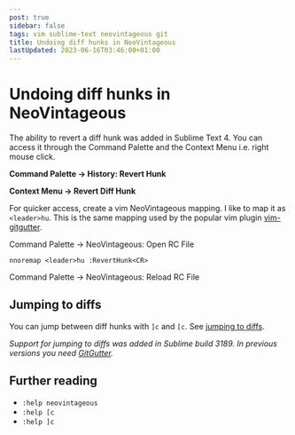 ```yaml
---
post: true
sidebar: false
tags: vim sublime-text neovintageous git
title: Undoing diff hunks in NeoVintageous
lastUpdated: 2023-06-16T03:46:00+01:00
---
```


# Undoing diff hunks in NeoVintageous

The ability to revert a diff hunk was added in Sublime Text 4.  You can access it through the Command Palette and the Context Menu i.e. right mouse click.

**Command Palette → History: Revert Hunk**

**Context Menu → Revert Diff Hunk**

For quicker access, create a vim NeoVintageous mapping.  I like to map it as `<leader>hu`.  This is the same mapping used by the popular vim plugin [vim-gitgutter](https://github.com/airblade/vim-gitgutter#hunks).

Command Palette → NeoVintageous: Open RC File

```vim
nnoremap <leader>hu :RevertHunk<CR>
```

Command Palette → NeoVintageous: Reload RC File

## Jumping to diffs

You can jump between diff hunks with `]c` and `[c`.  See [jumping to diffs](/2023/05/31/neovintageous-jumping-to-diffs/).

*Support for jumping to diffs was added in Sublime build 3189. In previous versions you need [GitGutter](https://github.com/jisaacks/GitGutter).*

## Further reading

* `:help neovintageous`
* `:help [c`
* `:help ]c`
